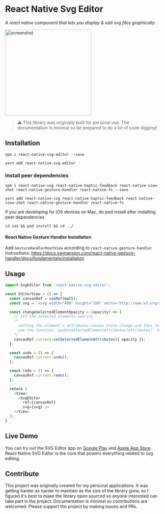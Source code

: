 # React Native Svg Editor

*A react native component that lets you display & edit svg files graphically.*

<img src="/screenshots/1.gif" alt="screenshot" style="width: 280px;" />

> :warning: This library was originally built for personal use. The documentation is minimal so be prepared to do a lot of code digging!

## Installation
```
npm i react-native-svg-editor --save
```

```
yarn add react-native-svg-editor
```

### Install peer dependencies

```
npm i react-native-svg react-native-haptic-feedback react-native-view-shot react-native-gesture-handler react-native-fs --save
```

```
yarn add react-native-svg react-native-haptic-feedback react-native-view-shot react-native-gesture-handler react-native-fs
```

If you are developing for iOS devices on Mac, do pod install after installing peer dependencies

```
cd ios && pod install && cd ../
```

#### React Native Gesture Handler Installation

Add `GestureHandlerRootView` according to `react-native-gesture-handler` instructions:
https://docs.swmansion.com/react-native-gesture-handler/docs/fundamentals/installation

## Usage

~~~ javascript
import SvgEditor from 'react-native-svg-editor';

const EditorView = () => {
  const canvasRef = useRef(null);
  const svg = `<svg width="400" height="180" xmlns="http://www.w3.org/2000/svg"><rect x="50" y="20" rx="20" ry="20" width="150" height="150" style="fill:red;stroke:black;stroke-width:5;opacity:0.5" /></svg>`

  const changeSelectedElementOpacity = (opacity) => {
    // set the selected elements opacity
    /*
      setting the element's attributes causes state change and thus re-renders the whole svg tree.
      use the function `updateSelectedElementAttributes(attributes)` to update the element's internal attributes
    */
    canvasRef.current.setSelectedElementAttributes({ opacity });
  };

  const undo = () => {
    canvasRef.current.undo();
  };

  const redo = () => {
    canvasRef.current.redo();
  };

  return (
    <View>
      <SvgEditor
        ref={canvasRef}
        svg={svg} />
    </View>
  );
}
~~~

## Live Demo

You can try out the SVG Editor app on [Google Play](https://play.google.com/store/apps/details?id=com.thumbnaillab) and [Apple App Store](https://apps.apple.com/us/app/svg-editor-graphic-ui-design/id1624759841). React Native SVG Editor is the core that powers everything related to svg editing.

## Contribute

This project was originally created for my personal applications. It was getting harder as harder to maintain as the size of the library grew, so I figured it's best to make the library open sourced so anyone interested can take part in the project. Documentation is minimal so contributions are welcomed. Please support the project by making Issues and PRs.